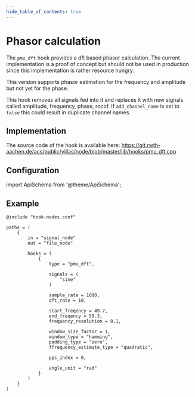 ```yaml
---
hide_table_of_contents: true
---
```


# Phasor calculation

The `pmu_dft` hook provides a dft based phasor calculation. The current implementation is a proof of concept but should not be used in production since this implementation is rather resource hungry.

This version supports phasor estimation for the frequency and amplitude but not yet for the phase.

This hook removes all signals fed into it and replaces it with new signals called amplitude, frequency, phase, rocof. If `add_channel_name` is set to `false` this could result in duplicate channel names.

## Implementation

The source code of the hook is available here:
https://git.rwth-aachen.de/acs/public/villas/node/blob/master/lib/hooks/pmu_dft.cpp

## Configuration

import ApiSchema from '@theme/ApiSchema';

<ApiSchema example pointer="#/components/schemas/pmu_dft" />

## Example

``` url="external/node/etc/examples/hooks/pmu_dft.conf" title="node/etc/examples/hooks/pmu_dft.conf"
@include "hook-nodes.conf"

paths = (
	{
		in = "signal_node"
		out = "file_node"

		hooks = (
			{
				type = "pmu_dft",

				signals = (
					"sine"
				)

				sample_rate = 1000,
				dft_rate = 10,

				start_freqency = 49.7,
				end_freqency = 50.3,
				frequency_resolution = 0.1,

				window_size_factor = 1,
				window_type = "hamming",
				padding_type = "zero",
				ffrequency_estimate_type = "quadratic",

				pps_index = 0,
				
				angle_unit = "rad"
			}
		)
	}
)
```
